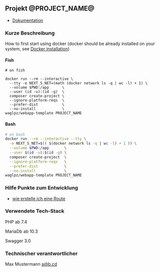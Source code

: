 ## Projekt @PROJECT_NAME@ 

* [Dokumentation](.doc/app.md)

### Kurze Beschreibung

How to first start using docker (docker should be already installed on your system, see [Docker installation](.doc/docker.md))

#### Fish
```fish
# on fish

docker run --rm --interactive \
  --tty -e NEXT_S_NET=(math (docker network ls -q | wc -l) + 1) \
  --volume $PWD:/app      \
  --user (id -u):(id -g)  \
  composer create-project \
  --ignore-platform-reqs  \
  --prefer-dist           \
  --no-install            \
waglpz/webapp-template PROJECT_NAME

```

#### Bash
```bash
# on bash
docker run --rm --interactive --tty \
  -e NEXT_S_NET=$(( $(docker network ls -q | wc -l) + 1 )) \
  --volume $PWD:/app       \
  --user $(id -u):$(id -g) \
  composer create-project  \
  --ignore-platform-reqs   \
  --prefer-dist            \
  --no-install             \
waglpz/webapp-template PROJECT_NAME

```
### Hilfe Punkte zum Entwicklung

* [wie erstelle ich eine Route](.doc/development/route-erstellen.md)

### Verwendete Tech-Stack

PHP ab 7.4

MariaDb ab 10.3

Swagger 3.0
 
### Technischer verantwortlicher 

Max Mustermann <a@b.cd>
